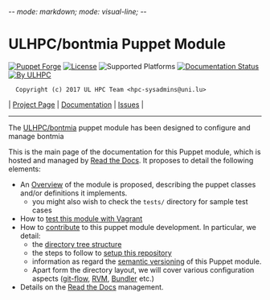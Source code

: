-*- mode: markdown; mode: visual-line;  -*-

# ULHPC/bontmia Puppet Module

[![Puppet Forge](http://img.shields.io/puppetforge/v/ULHPC/bontmia.svg)](https://forge.puppetlabs.com/ulhpc/bontmia)
[![License](http://img.shields.io/:license-GPL3.0-blue.svg)](LICENSE)
![Supported Platforms](http://img.shields.io/badge/platform-debian|centos-lightgrey.svg)
[![Documentation Status](https://readthedocs.org/projects/ulhpc-puppet-bontmia/badge/?version=latest)](https://readthedocs.org/projects/ulhpc-puppet-bontmia/?badge=latest)
[![By ULHPC](https://img.shields.io/badge/by-ULHPC-blue.svg)](http://hpc.uni.lu)

      Copyright (c) 2017 UL HPC Team <hpc-sysadmins@uni.lu>

| [Project Page](https://github.com/ULHPC/puppet-bontmia) | [Documentation](http://ulhpc-puppet-bontmia.readthedocs.org/en/latest/) | [Issues](https://github.com/ULHPC/puppet-bontmia/issues) |


-----------
The [ULHPC/bontmia](https://github.com/ULHPC/puppet-bontmia) puppet module has been designed to configure and manage bontmia

This is the main page of the documentation for this Puppet module, which is hosted and managed by [Read the Docs](http://ulhpc-bontmia.readthedocs.org/en/latest/).
It proposes to detail the following elements:

* An [Overview](overview.md) of the module is proposed, describing the puppet classes and/or definitions it implements.
     - you might also wish to check the `tests/` directory for sample test cases
* How to [test this module with Vagrant](vagrant.md)
* How to [contribute](contributing/index.md) to this puppet module development. In particular, we detail:
     - the [directory tree structure](contributing/layout.md)
	 - the steps to follow to [setup this repository](contributing/setup.md)
	 - information as regard the [semantic versioning](contributing/versioning.md) of this Puppet module.
     - Apart form the directory layout, we will cover various configuration aspects ([git-flow](https://github.com/nvie/gitflow), [RVM](https://rvm.io/), [Bundler](http://bundler.io/) etc.)
* Details on the [Read the Docs](http://ulhpc-puppet-bontmia.readthedocs.org/en/latest/) management.
